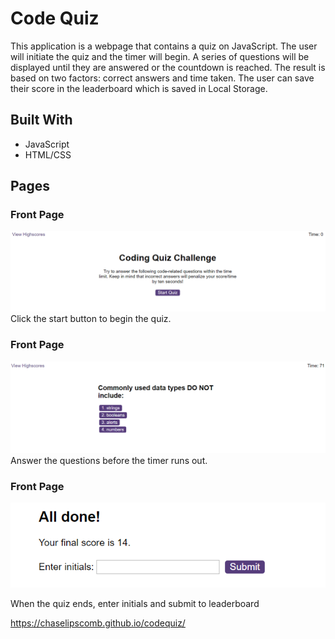 # Code Quiz

This application is a webpage that contains a quiz on JavaScript. The user will initiate the quiz and the timer will begin. A series of questions will be displayed until they are answered or the countdown is reached. The result is based on two factors: correct answers and time taken. The user can save their score in the leaderboard which is saved in Local Storage.

## Built With

* JavaScript
* HTML/CSS

## Pages

### Front Page
![Screenshot](frontpage.PNG)
Click the start button to begin the quiz.


### Front Page
![Screenshot](questions.PNG)
Answer the questions before the timer runs out.


### Front Page
![Screenshot](end.PNG)

When the quiz ends, enter initials and submit to leaderboard

https://chaselipscomb.github.io/codequiz/